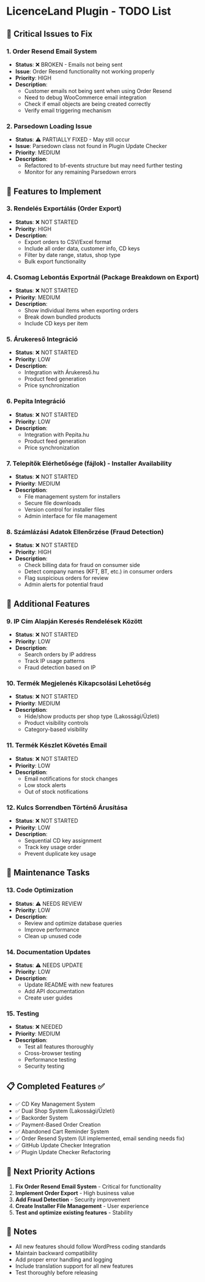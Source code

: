 # LicenceLand Plugin - TODO List

## 🚨 Critical Issues to Fix

### 1. Order Resend Email System
- **Status**: ❌ BROKEN - Emails not being sent
- **Issue**: Order Resend functionality not working properly
- **Priority**: HIGH
- **Description**: 
  - Customer emails not being sent when using Order Resend
  - Need to debug WooCommerce email integration
  - Check if email objects are being created correctly
  - Verify email triggering mechanism

### 2. Parsedown Loading Issue
- **Status**: ⚠️ PARTIALLY FIXED - May still occur
- **Issue**: Parsedown class not found in Plugin Update Checker
- **Priority**: MEDIUM
- **Description**:
  - Refactored to bf-events structure but may need further testing
  - Monitor for any remaining Parsedown errors

## 🔧 Features to Implement

### 3. Rendelés Exportálás (Order Export)
- **Status**: ❌ NOT STARTED
- **Priority**: HIGH
- **Description**: 
  - Export orders to CSV/Excel format
  - Include all order data, customer info, CD keys
  - Filter by date range, status, shop type
  - Bulk export functionality

### 4. Csomag Lebontás Exportnál (Package Breakdown on Export)
- **Status**: ❌ NOT STARTED
- **Priority**: MEDIUM
- **Description**:
  - Show individual items when exporting orders
  - Break down bundled products
  - Include CD keys per item

### 5. Árukereső Integráció
- **Status**: ❌ NOT STARTED
- **Priority**: LOW
- **Description**:
  - Integration with Árukereső.hu
  - Product feed generation
  - Price synchronization

### 6. Pepita Integráció
- **Status**: ❌ NOT STARTED
- **Priority**: LOW
- **Description**:
  - Integration with Pepita.hu
  - Product feed generation
  - Price synchronization

### 7. Telepítők Elérhetősége (fájlok) - Installer Availability
- **Status**: ❌ NOT STARTED
- **Priority**: MEDIUM
- **Description**:
  - File management system for installers
  - Secure file downloads
  - Version control for installer files
  - Admin interface for file management

### 8. Számlázási Adatok Ellenőrzése (Fraud Detection)
- **Status**: ❌ NOT STARTED
- **Priority**: HIGH
- **Description**:
  - Check billing data for fraud on consumer side
  - Detect company names (KFT, BT, etc.) in consumer orders
  - Flag suspicious orders for review
  - Admin alerts for potential fraud

## 🎯 Additional Features

### 9. IP Cím Alapján Keresés Rendelések Között
- **Status**: ❌ NOT STARTED
- **Priority**: LOW
- **Description**:
  - Search orders by IP address
  - Track IP usage patterns
  - Fraud detection based on IP

### 10. Termék Megjelenés Kikapcsolási Lehetőség
- **Status**: ❌ NOT STARTED
- **Priority**: MEDIUM
- **Description**:
  - Hide/show products per shop type (Lakossági/Üzleti)
  - Product visibility controls
  - Category-based visibility

### 11. Termék Készlet Követés Email
- **Status**: ❌ NOT STARTED
- **Priority**: LOW
- **Description**:
  - Email notifications for stock changes
  - Low stock alerts
  - Out of stock notifications

### 12. Kulcs Sorrendben Történő Árusítása
- **Status**: ❌ NOT STARTED
- **Priority**: LOW
- **Description**:
  - Sequential CD key assignment
  - Track key usage order
  - Prevent duplicate key usage

## 🔄 Maintenance Tasks

### 13. Code Optimization
- **Status**: ⚠️ NEEDS REVIEW
- **Priority**: LOW
- **Description**:
  - Review and optimize database queries
  - Improve performance
  - Clean up unused code

### 14. Documentation Updates
- **Status**: ⚠️ NEEDS UPDATE
- **Priority**: LOW
- **Description**:
  - Update README with new features
  - Add API documentation
  - Create user guides

### 15. Testing
- **Status**: ❌ NEEDED
- **Priority**: MEDIUM
- **Description**:
  - Test all features thoroughly
  - Cross-browser testing
  - Performance testing
  - Security testing

## 📋 Completed Features ✅

- ✅ CD Key Management System
- ✅ Dual Shop System (Lakossági/Üzleti)
- ✅ Backorder System
- ✅ Payment-Based Order Creation
- ✅ Abandoned Cart Reminder System
- ✅ Order Resend System (UI implemented, email sending needs fix)
- ✅ GitHub Update Checker Integration
- ✅ Plugin Update Checker Refactoring

## 🎯 Next Priority Actions

1. **Fix Order Resend Email System** - Critical for functionality
2. **Implement Order Export** - High business value
3. **Add Fraud Detection** - Security improvement
4. **Create Installer File Management** - User experience
5. **Test and optimize existing features** - Stability

## 📝 Notes

- All new features should follow WordPress coding standards
- Maintain backward compatibility
- Add proper error handling and logging
- Include translation support for all new features
- Test thoroughly before releasing 